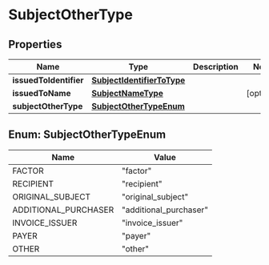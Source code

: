 # SubjectOtherType

## Properties
Name | Type | Description | Notes
------------ | ------------- | ------------- | -------------
**issuedToIdentifier** | [**SubjectIdentifierToType**](SubjectIdentifierToType.md) |  | 
**issuedToName** | [**SubjectNameType**](SubjectNameType.md) |  |  [optional]
**subjectOtherType** | [**SubjectOtherTypeEnum**](#SubjectOtherTypeEnum) |  | 

<a name="SubjectOtherTypeEnum"></a>
## Enum: SubjectOtherTypeEnum
Name | Value
---- | -----
FACTOR | &quot;factor&quot;
RECIPIENT | &quot;recipient&quot;
ORIGINAL_SUBJECT | &quot;original_subject&quot;
ADDITIONAL_PURCHASER | &quot;additional_purchaser&quot;
INVOICE_ISSUER | &quot;invoice_issuer&quot;
PAYER | &quot;payer&quot;
OTHER | &quot;other&quot;
